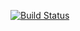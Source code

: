 [![Build Status](https://travis-ci.com/kaloglu/BNV-Android.svg?token=jbt9y3uWjYx6paKVdvuP&branch=master)](https://travis-ci.com/kaloglu/BNV-Android) 